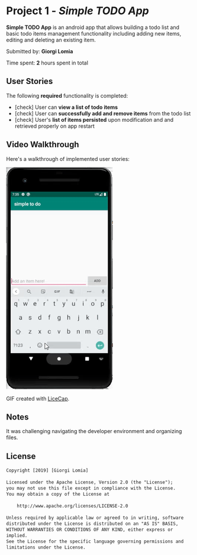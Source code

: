 # Project 1 - *Simple TODO App*

**Simple TODO App** is an android app that allows building a todo list and basic todo items management functionality including adding new items, editing and deleting an existing item.

Submitted by: **Giorgi Lomia**

Time spent: **2** hours spent in total

## User Stories

The following **required** functionality is completed:

* [check] User can **view a list of todo items**
* [check] User can **successfully add and remove items** from the todo list
* [check] User's **list of items persisted** upon modification and and retrieved properly on app restart



## Video Walkthrough

Here's a walkthrough of implemented user stories:

<img src='https://github.com/GioLomia/simpletodo/blob/master/SimpleTODO.gif' width='' alt='Video Walkthrough' />

GIF created with [LiceCap](http://www.cockos.com/licecap/).

## Notes

It was challenging navigating the developer environment and organizing files.
## License

    Copyright [2019] [Giorgi Lomia]

    Licensed under the Apache License, Version 2.0 (the "License");
    you may not use this file except in compliance with the License.
    You may obtain a copy of the License at

        http://www.apache.org/licenses/LICENSE-2.0

    Unless required by applicable law or agreed to in writing, software
    distributed under the License is distributed on an "AS IS" BASIS,
    WITHOUT WARRANTIES OR CONDITIONS OF ANY KIND, either express or implied.
    See the License for the specific language governing permissions and
    limitations under the License.
